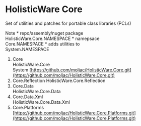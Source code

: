 # HolisticWare Core

Set of utilities and patches for portable class libraries (PCLs)

Note
	*	repo/assembly/nuget package		
		HolisticWare.Core.NAMESPACE 
	*	namepsace		
		Core.NAMESPACE
	*	adds utilities to			
		System.NAMESPACE

		
1.	Core	
	HolisticWare.Core 		
	System
	[https://github.com/moljac/HolisticWare.Core.git](https://github.com/moljac/HolisticWare.Core.git)	
2.	Core.Reflection
	HolisticWare.Core.Reflection	 		
3.	Core.Data		
	HolisticWare.Core.Data	
3.	Core.Data.Xml		
	HolisticWare.Core.Data.Xml	
4.	Core.Platforms
	[https://github.com/moljac/HolisticWare.Core.Platforms.git](https://github.com/moljac/HolisticWare.Core.Platforms.git)